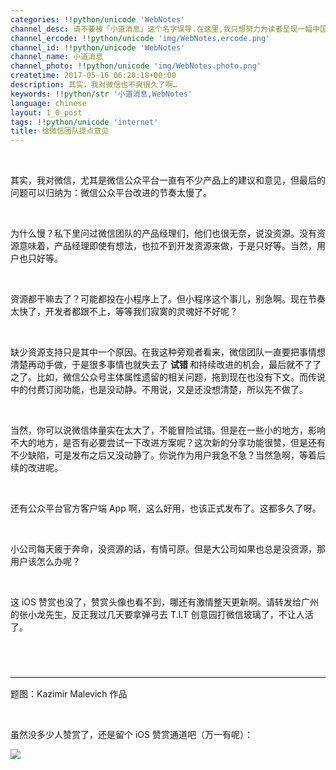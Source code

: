 ```yaml
---
categories: !!python/unicode 'WebNotes'
channel_desc: 请不要被「小道消息」这个名字误导.在这里,我只想努力为读者呈现一幅中国互联网的清明上河图.
channel_ercode: !!python/unicode 'img/WebNotes.ercode.png'
channel_id: !!python/unicode 'WebNotes'
channel_name: 小道消息
channel_photo: !!python/unicode 'img/WebNotes.photo.png'
createtime: 2017-05-16 06:20:18+00:00
description: 其实，我对微信也不爽很久了啊…
keywords: !!python/str '小道消息,WebNotes'
language: chinese
layout: 1_0_post
tags: !!python/unicode 'internet'
title: 给微信团队提点意见
---
```

<div class="rich_media_content" id="js_content">
<p>
<br/>
</p>
<p>
         其实，我对微信，尤其是微信公众平台一直有不少产品上的建议和意见，但最后的问题可以归纳为：微信公众平台改进的节奏太慢了。
        </p>
<p>
<br/>
</p>
<p>
         为什么慢？私下里问过微信团队的产品经理们，他们也很无奈，说没资源。没有资源意味着，产品经理即使有想法，也拉不到开发资源来做，于是只好等。当然，用户也只好等。
        </p>
<p>
<br/>
</p>
<p>
         资源都干嘛去了？可能都投在小程序上了。但小程序这个事儿，别急啊。现在节奏太快了，开发者都跟不上，等等我们寂寞的灵魂好不好呢？
        </p>
<p>
<br/>
</p>
<p>
         缺少资源支持只是其中一个原因。在我这种旁观者看来，微信团队一直要把事情想清楚再动手做，于是很多事情也就失去了
         <strong>
          试错
         </strong>
         和持续改进的机会，最后就不了了之了。比如，微信公众号主体属性遗留的相关问题，拖到现在也没有下文。而传说中的付费订阅功能，也是没动静。不用说，又是还没想清楚，所以先不做了。
        </p>
<p>
<br/>
</p>
<p>
         当然，你可以说微信体量实在太大了，不能冒险试错。但是在一些小的地方，影响不大的地方，是否有必要尝试一下改进方案呢？这次新的分享功能很赞，但是还有不少缺陷，可是发布之后又没动静了。你说作为用户我急不急？当然急啊，等着后续的改进呢。
        </p>
<p>
<br/>
</p>
<p>
         还有公众平台官方客户端 App 啊，这么好用，也该正式发布了。这都多久了呀。
        </p>
<p>
<br/>
</p>
<p>
         小公司每天疲于奔命，没资源的话，有情可原。但是大公司如果也总是没资源，那用户该怎么办呢？
        </p>
<p>
<br/>
</p>
<p>
         这 iOS 赞赏也没了，赞赏头像也看不到，哪还有激情整天更新啊。请转发给广州的张小龙先生，反正我过几天要拿弹弓去 T.I.T 创意园打微信玻璃了，不让人活了。
        </p>
<p style="font-family: Lato, Helvetica, Arial, freesans, clean, sans-serif; border: 0px; font-size: 15px; margin-top: 1.5em; margin-bottom: 1.5em; outline: 0px; line-height: 1.5em; color: rgb(51, 51, 51); white-space: normal;">
<br/>
</p>
<hr style="font-family: Lato, Helvetica, Arial, freesans, clean, sans-serif; border-right-width: 0px; border-bottom-width: 0px; border-left-width: 0px; border-top-style: solid; border-top-color: rgb(234, 234, 234); height: 1px; margin-top: 1em; margin-bottom: 1em; color: rgb(51, 51, 51); font-size: 15px; white-space: normal;"/>
<p>
         题图：Kazimir Malevich 作品
         <a>
</a>
</p>
<p>
<br/>
</p>
<p>
         虽然没多少人赞赏了，还是留个 iOS 赞赏通道吧（万一有呢）：
        </p>
<p>
<img data-ratio="0.5857019810508183" data-s="300,640" data-src="" data-type="jpeg" data-w="1161" src="{{ '/img/ow5rEn8QGlFc95PTicyicjEAtnRibty9cP9Z8t15DKHibnXbzSbVgpddNIJ4yAicyqex7icbNqAmia3wP6wUFl7C2hZcQ.jpeg' | prepend: site.img | replace: '//','/' }}"/>
</p>
<p>
<br/>
</p>
</div>
